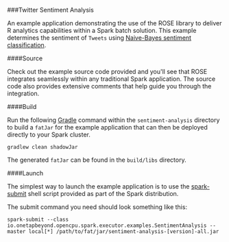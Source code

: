 ###Twitter Sentiment Analysis

An example application demonstrating the use of the ROSE library to
deliver R analytics capabilities within a Spark batch solution. This
example determines the sentiment of `Tweets` using [Naive-Bayes
sentiment classification](https://github.com/mananshah99/sentR).

####Source

Check out the example source code provided and you'll see that ROSE
integrates seamlessly within any traditional Spark application. The source
code also provides extensive comments that help guide you through
the integration.

####Build

Run the following [Gradle](http://gradle.org/) command within
the `sentiment-analysis` directory to build a `fatJar` for the example application
that can then be deployed directly to your Spark cluster.

``
gradlew clean shadowJar
``

The generated `fatJar` can be found in the `build/libs` directory.

####Launch

The simplest way to launch the example application is to use the
[spark-submit](https://spark.apache.org/docs/latest/submitting-applications.html)
shell script provided as part of the Spark distribution.

The submit command you need should look something like this:

```
spark-submit --class io.onetapbeyond.opencpu.spark.executor.examples.SentimentAnalysis --master local[*] /path/to/fat/jar/sentiment-analysis-[version]-all.jar
```

